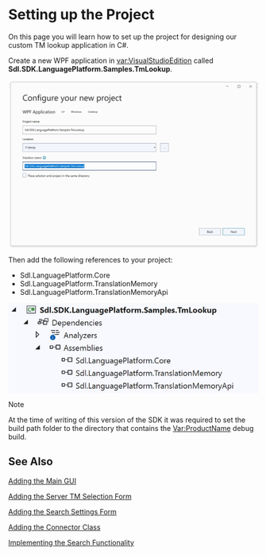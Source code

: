 Setting up the Project
=====
On this page you will learn how to set up the project for designing our custom TM lookup application in C#.

Create a new WPF application in <var:VisualStudioEdition> called **Sdl.SDK.LanguagePlatform.Samples.TmLookup**.


<img style="display:block; " src="images/CreateLookupProject.jpg"/>

Then add the following references to your project:

* Sdl.LanguagePlatform.Core
* Sdl.LanguagePlatform.TranslationMemory
* Sdl.LanguagePlatform.TranslationMemoryApi

<img style="display:block; " src="images/ReferencesLookupApp.jpg"/>

>[!Note]
>
> At the time of writing of this version of the SDK it was required to set the build path folder to the directory that contains the <Var:ProductName> debug build.

See Also
------
[Adding the Main GUI](adding_the_main_gui.md)

[Adding the Server TM Selection Form](adding_the_server_tm_selection_form.md)

[Adding the Search Settings Form](adding_the_search_settings_form.md)

[Adding the Connector Class](adding_the_connector_class.md)

[Implementing the Search Functionality](implementing_the_search_functionality.md)